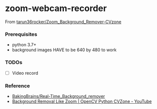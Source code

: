 zoom-webcam-recorder
====================
From [tarun36rocker/Zoom_Background_Remover-CVzone](https://github.com/tarun36rocker/Zoom_Background_Remover-CVzone)

### Prerequisites
- python 3.7+
- background images HAVE to be 640 by 480 to work

### TODOs
- [ ] Video record

### Reference
- [BakingBrains/Real-Time_Background_remover](https://github.com/BakingBrains/Real-Time_Background_remover)
- [Background Removal Like Zoom | OpenCV Python CVZone - YouTube](https://www.youtube.com/watch?v=k7cVPGpnels)
